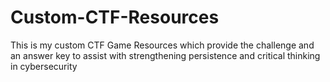 # Custom-CTF-Resources
This is my custom CTF Game Resources which provide the challenge and an answer key to assist with strengthening persistence and critical thinking in cybersecurity
